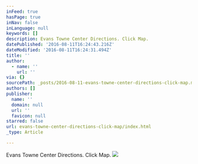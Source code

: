 ```yaml
---
inFeed: true
hasPage: true
inNav: false
inLanguage: null
keywords: []
description: Evans Towne Center Directions. Click Map.
datePublished: '2016-08-11T16:24:43.216Z'
dateModified: '2016-08-11T16:24:31.494Z'
title: ''
author:
  - name: ''
    url: ''
via: {}
sourcePath: _posts/2016-08-11-evans-towne-center-directions-click-map.md
authors: []
publisher:
  name: ''
  domain: null
  url: ''
  favicon: null
starred: false
url: evans-towne-center-directions-click-map/index.html
_type: Article

---
```

Evans Towne Center Directions. Click Map.
![](https://the-grid-user-content.s3-us-west-2.amazonaws.com/3cce81e9-0541-4567-9680-94052751e8d0.png)